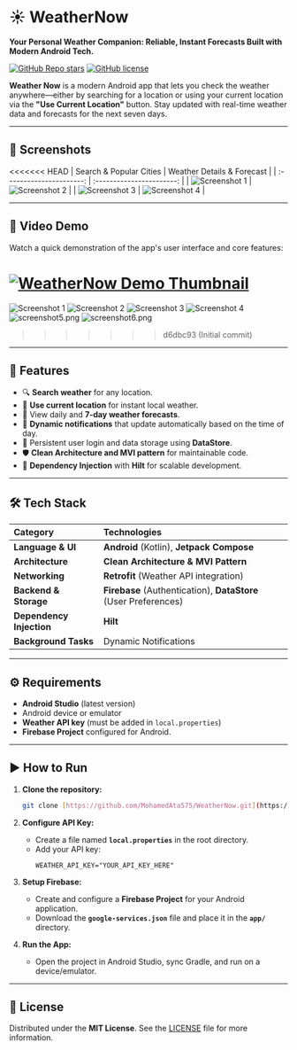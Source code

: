 # ☀️ WeatherNow

**Your Personal Weather Companion: Reliable, Instant Forecasts Built with Modern Android Tech.**

[![GitHub Repo stars](https://img.shields.io/github/stars/MohamedAta575/WeatherNow?style=social)](https://github.com/MohamedAta575/WeatherNow/stargazers)
[![GitHub license](https://img.shields.io/github/license/MohamedAta575/WeatherNow)](https://github.com/MohamedAta575/WeatherNow/blob/main/LICENSE)

**Weather Now** is a modern Android app that lets you check the weather anywhere—either by searching for a location or using your current location via the **"Use Current Location"** button. Stay updated with real-time weather data and forecasts for the next seven days.

---

## 📸 Screenshots

<<<<<<< HEAD
| Search & Popular Cities | Weather Details & Forecast |
| :----------------------: | :-----------------------: |
| ![Screenshot 1](images/screenshot1.png) | ![Screenshot 2](images/screenshot2.png) |
| ![Screenshot 3](images/screenshot3.png) | ![Screenshot 4](images/screenshot4.png) |

---

## 🎥 Video Demo

Watch a quick demonstration of the app's user interface and core features:

[![WeatherNow Demo Thumbnail](https://img.youtube.com/vi/dG0z4xN7_vs/0.jpg)](https://www.youtube.com/shorts/dG0z4xN7_vs)
=======
![Screenshot 1](images/screenshot1.png)
![Screenshot 2](images/screenshot2.png)
![Screenshot 3](images/screenshot3.png)
![Screenshot 4](images/screenshot4.png)
![screenshot5.png](images/screenshot5.png)
![screenshot6.png](images/screenshot6.png)
>>>>>>> d6dbc93 (Initial commit)

---

## 🚀 Features

- 🔍 **Search weather** for any location.
- 📍 **Use current location** for instant local weather.
- 📅 View daily and **7-day weather forecasts**.
- 🔔 **Dynamic notifications** that update automatically based on the time of day.
- 💾 Persistent user login and data storage using **DataStore**.
- 🛡 **Clean Architecture and MVI pattern** for maintainable code.
- 🔧 **Dependency Injection** with **Hilt** for scalable development.

---

## 🛠 Tech Stack

| Category | Technologies |
| :--- | :--- |
| **Language & UI** | **Android** (Kotlin), **Jetpack Compose** |
| **Architecture** | **Clean Architecture & MVI Pattern** |
| **Networking** | **Retrofit** (Weather API integration) |
| **Backend & Storage** | **Firebase** (Authentication), **DataStore** (User Preferences) |
| **Dependency Injection** | **Hilt** |
| **Background Tasks** | Dynamic Notifications |

---

## ⚙️ Requirements

- **Android Studio** (latest version)
- Android device or emulator
- **Weather API key** (must be added in `local.properties`)
- **Firebase Project** configured for Android.

---

## ▶️ How to Run

1.  **Clone the repository:**
    ```bash
    git clone [https://github.com/MohamedAta575/WeatherNow.git](https://github.com/MohamedAta575/WeatherNow.git)
    ```

2.  **Configure API Key:**
    * Create a file named **`local.properties`** in the root directory.
    * Add your API key:
        ```properties
        WEATHER_API_KEY="YOUR_API_KEY_HERE"
        ```

3.  **Setup Firebase:**
    * Create and configure a **Firebase Project** for your Android application.
    * Download the **`google-services.json`** file and place it in the **`app/`** directory.

4.  **Run the App:**
    * Open the project in Android Studio, sync Gradle, and run on a device/emulator.

---

## 📜 License

Distributed under the **MIT License**. See the [LICENSE](https://github.com/MohamedAta575/WeatherNow/blob/main/LICENSE) file for more information.
